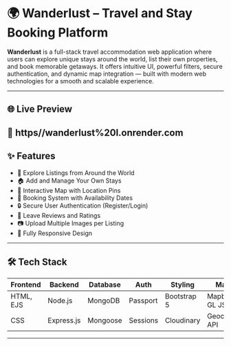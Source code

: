 # 🌍 Wanderlust – Travel and Stay Booking Platform

**Wanderlust** is a full-stack travel accommodation web application where users can explore unique stays around the world, list their own properties, and book memorable getaways. It offers intuitive UI, powerful filters, secure authentication, and dynamic map integration — built with modern web technologies for a smooth and scalable experience.

---

## 🌐 Live Preview

🔗 https//wanderlust%20l.onrender.com
---

## ✨ Features

- 🧳 Explore Listings from Around the World
- 🏠 Add and Manage Your Own Stays
- 📍 Interactive Map with Location Pins
- 📅 Booking System with Availability Dates
- 🔒 Secure User Authentication (Register/Login)
- 🌟 Leave Reviews and Ratings
- 📷 Upload Multiple Images per Listing
- 📱 Fully Responsive Design

---

## 🛠️ Tech Stack

| Frontend   | Backend    | Database | Auth     | Styling     | Maps         |
|------------|------------|----------|----------|-------------|---------------|
| HTML, EJS  | Node.js    | MongoDB  | Passport | Bootstrap 5 | Mapbox GL JS  |
| CSS        | Express.js | Mongoose | Sessions | Cloudinary | Geocoding API |

---

